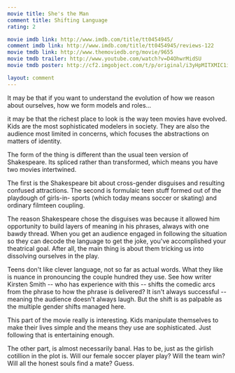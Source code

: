 ```yaml
---
movie title: She's the Man
comment title: Shifting Language
rating: 2

movie imdb link: http://www.imdb.com/title/tt0454945/
comment imdb link: http://www.imdb.com/title/tt0454945/reviews-122
movie tmdb link: http://www.themoviedb.org/movie/9655
movie tmdb trailer: http://www.youtube.com/watch?v=D4OhwrMidSU
movie tmdb poster: http://cf2.imgobject.com/t/p/original/i3yHpMITXMIC1ivSyT7kdgHFy78.jpg

layout: comment
---
```


It may be that if you want to understand the evolution of how we reason about ourselves, how we form models and roles... 

it may be that the richest place to look is the way teen movies have evolved. Kids are the most sophisticated modelers in society. They are also the audience most limited in concerns, which focuses the abstractions on matters of identity.

The form of the thing is different than the usual teen version of Shakespeare. Its spliced rather than transformed, which means you have two movies intertwined. 

The first is the Shakespeare bit about cross-gender disguises and resulting confused attractions. The second is formulaic teen stuff formed out of the playdough of girls-in- sports (which today means soccer or skating) and ordinary filmteen coupling.

The reason Shakespeare chose the disguises was because it allowed him opportunity to build layers of meaning in his phrases, always with one bawdy thread. When you get an audience engaged in following the situation so they can decode the language to get the joke, you've accomplished your theatrical goal. After all, the main thing is about them tricking us into dissolving ourselves in the play.

Teens don't like clever language, not so far as actual words. What they like is nuance in pronouncing the couple hundred they use. See how writer Kirsten Smith -- who has experience with this -- shifts the comedic arcs from the phrase to how the phrase is delivered? It isn't always successful -- meaning the audience doesn't always laugh. But the shift is as palpable as the multiple gender shifts managed here.

This part of the movie really is interesting. Kids manipulate themselves to make their lives simple and the means they use are sophisticated. Just following that is entertaining enough.

The other part, is almost necessarily banal. Has to be, just as the girlish cotillion in the plot is. Will our female soccer player play? Will the team win? Will all the honest souls find a mate? Guess.